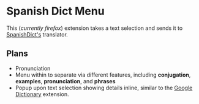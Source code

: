 # Spanish Dict Menu

This (*currently firefox*) extension takes a text selection and sends it to [SpanishDict's](https://www.spanishdict.com/) translator.

## Plans

- Pronunciation
- Menu within to separate via different features, including **conjugation**, **examples**, **pronunciation**, and **phrases**
- Popup upon text selection showing details inline, similar to the [Google Dictionary](https://chrome.google.com/webstore/detail/google-dictionary-by-goog/mgijmajocgfcbeboacabfgobmjgjcoja?hl=en) extension.